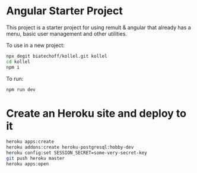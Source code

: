 # Angular Starter Project

This project is a starter project for using remult & angular that already has a menu, basic user management and other utilities.

To use in a new project:
```sh
npx degit biatechoff/kollel.git kollel
cd kollel
npm i
```

To run:
```sh
npm run dev
```

# Create an Heroku site and deploy to it
```sh
heroku apps:create 
heroku addons:create heroku-postgresql:hobby-dev
heroku config:set SESSION_SECRET=some-very-secret-key
git push heroku master 
heroku apps:open
```